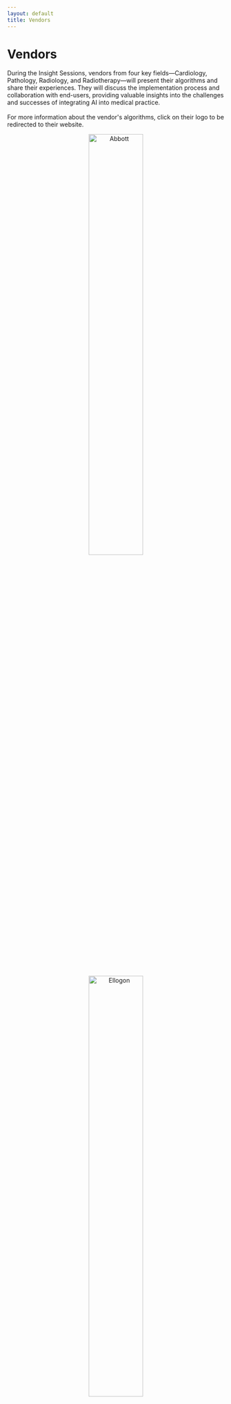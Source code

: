 ```yaml
---
layout: default
title: Vendors
---
```


# Vendors
<div class="content">
    <p> During the Insight Sessions, vendors from four key fields—Cardiology, Pathology, Radiology, and Radiotherapy—will present their algorithms and share their experiences. They will discuss the implementation process and collaboration with end-users, providing valuable insights into the challenges and successes of integrating AI into medical practice.<br><br> 
    For more information about the vendor's algorithms, click on their logo to be redirected to their website.    </p>
</div>

<div class="content" style="text-align: center;">
    <a href="https://www.cardiovascular.abbott/int/en/home.html" target="_blank">
        <img src="{{ site.url }}/assets/img/Abbott.png" alt="Abbott" style="width: 50%; height: auto;">
    </a>
</div>


<div class="content" style="text-align: center;">
    <a href="https://ellogon.ai/" target="_blank">
        <img src="{{ site.url }}/assets/img/Ellogon.png" alt="Ellogon" style="width: 50%; height: auto;">
    </a>
</div>


<div class="content" style="text-align: center;">
    <a href="https://www.mevis.de/en/" target="_blank">
        <img src="{{ site.url }}/assets/img/MeVis.png" alt="MeVis" style="width: 50%; height: auto;">
    </a>
</div>


<div class="content" style="text-align: center;">
    <a href="https://www.raysearchlabs.com/" target="_blank">
        <img src="{{ site.url }}/assets/img/RaySearch.png" alt="MeVis" style="width: 50%; height: auto;">
    </a>
</div>

